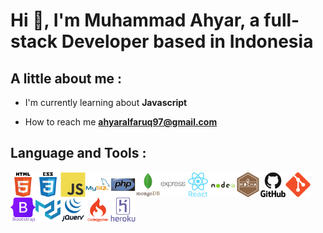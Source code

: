 # Hi 👋, I'm Muhammad Ahyar, a full-stack Developer based in Indonesia

## A little about me :

- I'm currently learning about **Javascript**

- How to reach me **ahyaralfaruq97@gmail.com**

## Language and Tools :

[<img align="left" src="https://raw.githubusercontent.com/devicons/devicon/master/icons/html5/html5-original-wordmark.svg" alt="html5" width="40" height="40"/>](https://www.w3.org/html/)
  
[<img align="left" src="https://raw.githubusercontent.com/devicons/devicon/master/icons/css3/css3-original-wordmark.svg" alt="css3" width="40" height="40"/>](https://www.w3schools.com/css/)
  
[<img align="left" src="https://raw.githubusercontent.com/devicons/devicon/master/icons/javascript/javascript-original.svg" alt="javascript" width="40" height="40"/>](https://developer.mozilla.org/en-US/docs/Web/JavaScript)
  
[<img align="left" src="https://raw.githubusercontent.com/devicons/devicon/master/icons/mysql/mysql-original-wordmark.svg" alt="mysql" width="40" height="40"/>](https://www.mysql.com/)
 
[<img align="left" src="https://raw.githubusercontent.com/devicons/devicon/master/icons/php/php-original.svg" alt="php" width="40" height="40"/>](https://www.php.net/)
  
[<img align="left" src="https://raw.githubusercontent.com/devicons/devicon/master/icons/mongodb/mongodb-original-wordmark.svg" alt="mongodb" width="40" height="40"/>](https://www.mongodb.com/)

[<img align="left" src="https://raw.githubusercontent.com/devicons/devicon/master/icons/express/express-original-wordmark.svg" alt="express" width="40" height="40"/>](https://expressjs.com)

[<img align="left" src="https://raw.githubusercontent.com/devicons/devicon/master/icons/react/react-original-wordmark.svg" alt="react" width="40" height="40"/>](https://reactjs.org/)

[<img align="left" src="https://raw.githubusercontent.com/devicons/devicon/master/icons/nodejs/nodejs-original-wordmark.svg" alt="nodejs" width="40" height="40"/>](https://nodejs.org)

[<img align="left" src="https://raw.githubusercontent.com/devicons/devicon/master/icons/mocha/mocha-plain.svg" alt="mocha" width="40" height="40"/>](https://mochajs.org)

[<img align="left" src="https://raw.githubusercontent.com/devicons/devicon/master/icons/github/github-original-wordmark.svg" alt="github" width="40" height="40"/>](https://github.com)

[<img align="left" src="https://raw.githubusercontent.com/devicons/devicon/master/icons/git/git-original.svg" alt="git" width="40" height="40"/>](https://git-scm.com)

[<img align="left" src="https://raw.githubusercontent.com/devicons/devicon/master/icons/bootstrap/bootstrap-original-wordmark.svg" alt="bootstrap" width="40" height="40"/>](https://getbootstrap.com)

[<img align="left" src="https://raw.githubusercontent.com/devicons/devicon/master/icons/materialui/materialui-original.svg" alt="material-ui" width="40" height="40"/>](https://material-ui.com)

[<img align="left" src="https://raw.githubusercontent.com/devicons/devicon/master/icons/jquery/jquery-original-wordmark.svg" alt="jquery" width="40" height="40"/>](https://releases.jquery.com/)

[<img align="left" src="https://raw.githubusercontent.com/devicons/devicon/master/icons/codeigniter/codeigniter-plain-wordmark.svg" alt="codeigniter" width="40" height="40"/>](https://codeigniter.com/)

[<img align="left" src="https://raw.githubusercontent.com/devicons/devicon/master/icons/heroku/heroku-original-wordmark.svg" alt="heroku" width="40" height="40"/>](https://heroku.com/)

